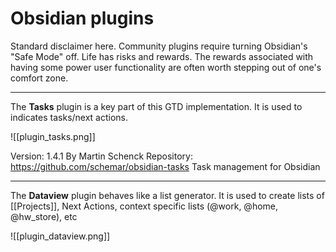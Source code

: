 # Obsidian plugins

Standard disclaimer here.  Community plugins require turning Obsidian's "Safe Mode" off.  Life has risks and rewards.  The rewards associated with having some power user functionality are often worth stepping out of one's comfort zone.

---

The **Tasks** plugin is a key part of this GTD implementation.  It is used to indicates tasks/next actions.

![[plugin_tasks.png]]

 Version: 1.4.1  By  Martin Schenck 
 Repository: https://github.com/schemar/obsidian-tasks
 Task management for Obsidian
 
 ---
 
 The **Dataview** plugin behaves like a list generator.  It is used to create lists of [[Projects]], Next Actions, context specific lists (@work, @home, @hw_store), etc
 
 ![[plugin_dataview.png]]